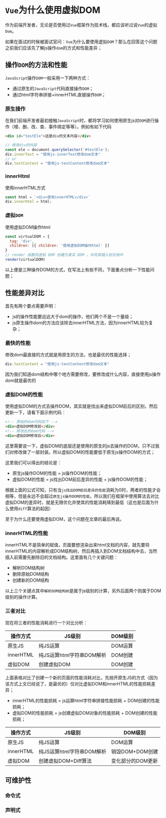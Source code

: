 # `Vue`为什么使用虚拟DOM

作为前端开发者，无论是否使用过`Vue`框架作为技术栈，都应该听过说`Vue`的虚拟`Dom`。

如果在面试的时候被面试官问：`Vue`为什么要使用虚拟`DOM`？那么在回答这个问题之前我们应该先了解js操作`dom`的方式和性能差异；

## 操作`DOM`的方法和性能

`JavaScript`操作`DOM`一般采用一下两种方式：
- 通过原生的`JavaScript`代码直接操作`DOM`；
- 通过html字符串拼接+innerHTML直接操作`DOM`；

### 原生操作
在我们前端开发者最初接触`JavaScript`时，都将学习如何使用原生js对`DOM`进行操作（增、删、改、查、事件绑定等等）。例如有如下代码
```html
<div id="testEle">这是div的文本内容</div>
```
```js
// 修改div的内容
const ele = documont.querySelector('#testEle');
div.innerText = "使用js-innerText修改dom文本"
// or
div.textContent = "使用js-textContent修改dom文本"

```
### innerHtml
使用innerHTML方式
```js
const html = `<div>使用innerHTML</div>`
div.innerHtml = html;
```
### 虚拟`DOM`
使用虚拟DOM操作html
```js
const virtualDOM = {
  tag: 'div',
  children: [{ children: '使用虚拟DOM操作html' }]
}
// render 函数将虚拟 DOM 创建为真实 DOM ，并将其插入到文档中
render(virtualDOM)

```

以上便是三种操作DOM的方式，在写法上有些不同，下面重点分析一下性能问题；
## 性能差异对比

首先有两个要点需要声明：
- js的操作性能要远远大于dom的操作，他们两个不是一个量级；
- js原生操作dom的方法应该除去innerHTML方法，因为innerHTML较为复杂；

### 最快的性能
修改dom最直接的方式就是用原生的方法，也是最优的性能选择；
```js
div.textContent = "使用js-textContent修改dom文本"
```
因为我们知道dom结构中哪个地方需要修改，要修改成什么内容，直接使用js操作dom就是最优的
### 虚拟DOM的性能
使用虚拟DOM的方式去操作DOM，其实就是找出来虚拟DOM前后的区别，然后更新一下，请看下面示例代码：
```html
<!-- 原始的dom代码如下 -->
<div>虚拟DOM修改前</div>
<!-- 修改后的dom代码 -->
<div>虚拟DOM修改后</div>
```
这里需要说一下，虚拟DOM的底层还是使用的原生的js去操作的DOM，只不过我们对修改做了一层封装。所以虚拟DOM的性能要低于原生js操作DOM的方式；

这里我们可以得出的结论是：
- 原生js操作DOM的性能 = js操作DOM的性能；
- 虚拟DOM的性能 = js找出DOM前后差异的性能 + js操作DOM的性能；

根据上面的公式可知，只有当`js找出DOM前后差异的性能`消耗为0时，两者的性能才会相等，但是永远不会超过`原生js操作DOM的性能`，所以我们在框架中使用算法去对比虚拟DOM的差异时，就是无限优化并使其的性能消耗降到最低（这也是后面为什么使用`diff`算法的起因）

至于为什么还要使用虚拟DOM，这个问题在文章的最后再说。
### innerHTML的性能

innerHTML不是简单的赋值，页面要想渲染出来html文档的内容，就先要将innerHTML的内容解析成DOM结构树，然后再插入到DOM文档结构中去，当然插入前需要先删除旧的文档结构。这里面有几个关键问题：
- 解析DOM结构树
- 删除原始DOM结构
- 创建新的DOM结构

以上三个关键点其中`解析DOM结构树`是属于js级别的计算，另外后面两个则属于DOM级别的操作计算。
### 三者对比

现在将三者的性能消耗进行一个对比分析：

|操作方式|JS级别|DOM级别|
|--|--|--|
|原生JS|纯JS运算|DOM运算|
|innerHTML|纯JS运算html字符串DOM解析|DOM创建|
|虚拟DOM|创建虚拟DOM|DOM创建|

上面表格对比了创建一个新的页面的性能消耗对比，先抛开原生JS的方式（因为该方式上文已经说了，是最优的）仅对比虚拟DOM和innerHTML的性能损耗差异；

- innerHTML的性能损耗 = js运算html字符串拼接性能损耗 + DOM创建的性能损耗；
- 虚拟DOM的性能损耗 = js创建虚拟DOM对象的性能损耗 + DOM创建的性能损耗；




|操作方式|JS级别|DOM级别|
|--|--|--|
|原生JS|纯JS运算|DOM运算|
|innerHTML|纯JS运算html字符串DOM解析|销毁DOM+DOM创建|
|虚拟DOM|创建虚拟DOM+Diff算法|变化部分的DOM更新|



## 可维护性

### 命令式

### 声明式